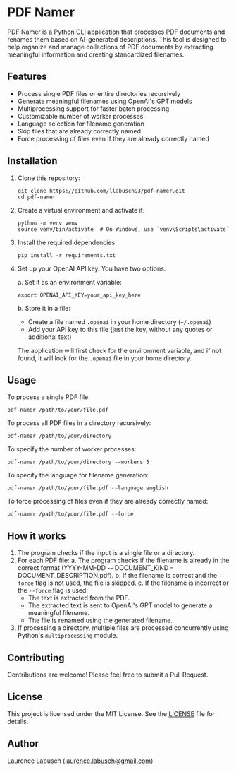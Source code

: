# PDF Namer

PDF Namer is a Python CLI application that processes PDF documents and renames them based on AI-generated descriptions. This tool is designed to help organize and manage collections of PDF documents by extracting meaningful information and creating standardized filenames.

## Features

- Process single PDF files or entire directories recursively
- Generate meaningful filenames using OpenAI's GPT models
- Multiprocessing support for faster batch processing
- Customizable number of worker processes
- Language selection for filename generation
- Skip files that are already correctly named
- Force processing of files even if they are already correctly named

## Installation

1. Clone this repository:
   ```
   git clone https://github.com/llabusch93/pdf-namer.git
   cd pdf-namer
   ```

2. Create a virtual environment and activate it:
   ```
   python -m venv venv
   source venv/bin/activate  # On Windows, use `venv\Scripts\activate`
   ```

3. Install the required dependencies:
   ```
   pip install -r requirements.txt
   ```

4. Set up your OpenAI API key. You have two options:

   a. Set it as an environment variable:
      ```
      export OPENAI_API_KEY=your_api_key_here
      ```

   b. Store it in a file:
      - Create a file named `.openai` in your home directory (`~/.openai`)
      - Add your API key to this file (just the key, without any quotes or additional text)

   The application will first check for the environment variable, and if not found, it will look for the `.openai` file in your home directory.

## Usage

To process a single PDF file:

```
pdf-namer /path/to/your/file.pdf
```

To process all PDF files in a directory recursively:

```
pdf-namer /path/to/your/directory
```

To specify the number of worker processes:

```
pdf-namer /path/to/your/directory --workers 5
```

To specify the language for filename generation:

```
pdf-namer /path/to/your/file.pdf --language english
```

To force processing of files even if they are already correctly named:

```
pdf-namer /path/to/your/file.pdf --force
```

## How it works

1. The program checks if the input is a single file or a directory.
2. For each PDF file:
   a. The program checks if the filename is already in the correct format (YYYY-MM-DD -- DOCUMENT_KIND - DOCUMENT_DESCRIPTION.pdf).
   b. If the filename is correct and the `--force` flag is not used, the file is skipped.
   c. If the filename is incorrect or the `--force` flag is used:
      - The text is extracted from the PDF.
      - The extracted text is sent to OpenAI's GPT model to generate a meaningful filename.
      - The file is renamed using the generated filename.
3. If processing a directory, multiple files are processed concurrently using Python's `multiprocessing` module.

## Contributing

Contributions are welcome! Please feel free to submit a Pull Request.

## License

This project is licensed under the MIT License. See the [LICENSE](LICENSE) file for details.

## Author

Laurence Labusch (laurence.labusch@gmail.com)
